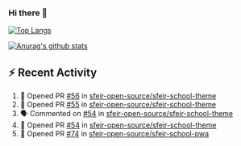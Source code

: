 ### Hi there 👋

[![Top Langs](https://github-readme-stats.vercel.app/api/top-langs/?username=SetiZ&theme=graywhite&layout=compact)](https://github.com/anuraghazra/github-readme-stats)

[![Anurag's github stats](https://github-readme-stats.vercel.app/api?username=SetiZ&theme=graywhite&show_icons=true)](https://github.com/anuraghazra/github-readme-stats)

## :zap: Recent Activity	

<!--START_SECTION:activity-->
1. 💪 Opened PR [#56](https://github.com/sfeir-open-source/sfeir-school-theme/pull/56) in [sfeir-open-source/sfeir-school-theme](https://github.com/sfeir-open-source/sfeir-school-theme)
2. 💪 Opened PR [#55](https://github.com/sfeir-open-source/sfeir-school-theme/pull/55) in [sfeir-open-source/sfeir-school-theme](https://github.com/sfeir-open-source/sfeir-school-theme)
3. 🗣 Commented on [#54](https://github.com/sfeir-open-source/sfeir-school-theme/issues/54) in [sfeir-open-source/sfeir-school-theme](https://github.com/sfeir-open-source/sfeir-school-theme)
4. 💪 Opened PR [#54](https://github.com/sfeir-open-source/sfeir-school-theme/pull/54) in [sfeir-open-source/sfeir-school-theme](https://github.com/sfeir-open-source/sfeir-school-theme)
5. 💪 Opened PR [#74](https://github.com/sfeir-open-source/sfeir-school-pwa/pull/74) in [sfeir-open-source/sfeir-school-pwa](https://github.com/sfeir-open-source/sfeir-school-pwa)
<!--END_SECTION:activity-->

<!--
**SetiZ/SetiZ** is a ✨ _special_ ✨ repository because its `README.md` (this file) appears on your GitHub profile.

Here are some ideas to get you started:

- 🔭 I’m currently working on ...
- 🌱 I’m currently learning ...
- 👯 I’m looking to collaborate on ...
- 🤔 I’m looking for help with ...
- 💬 Ask me about ...
- 📫 How to reach me: ...
- 😄 Pronouns: ...
- ⚡ Fun fact: ...
-->

